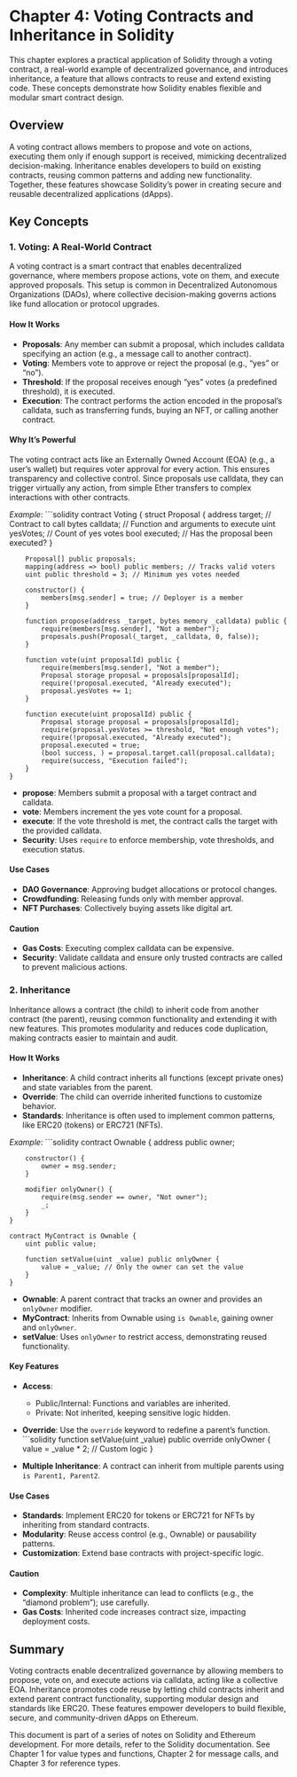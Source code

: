 # Chapter 4: Voting Contracts and Inheritance in Solidity

This chapter explores a practical application of Solidity through a voting contract, a real-world example of decentralized governance, and introduces inheritance, a feature that allows contracts to reuse and extend existing code. These concepts demonstrate how Solidity enables flexible and modular smart contract design.

## Overview

A voting contract allows members to propose and vote on actions, executing them only if enough support is received, mimicking decentralized decision-making. Inheritance enables developers to build on existing contracts, reusing common patterns and adding new functionality. Together, these features showcase Solidity’s power in creating secure and reusable decentralized applications (dApps).

## Key Concepts

### 1. Voting: A Real-World Contract

A voting contract is a smart contract that enables decentralized governance, where members propose actions, vote on them, and execute approved proposals. This setup is common in Decentralized Autonomous Organizations (DAOs), where collective decision-making governs actions like fund allocation or protocol upgrades.

#### How It Works

- **Proposals**: Any member can submit a proposal, which includes calldata specifying an action (e.g., a message call to another contract).
- **Voting**: Members vote to approve or reject the proposal (e.g., “yes” or “no”).
- **Threshold**: If the proposal receives enough “yes” votes (a predefined threshold), it is executed.
- **Execution**: The contract performs the action encoded in the proposal’s calldata, such as transferring funds, buying an NFT, or calling another contract.

#### Why It’s Powerful

The voting contract acts like an Externally Owned Account (EOA) (e.g., a user’s wallet) but requires voter approval for every action. This ensures transparency and collective control. Since proposals use calldata, they can trigger virtually any action, from simple Ether transfers to complex interactions with other contracts.

*Example*: 
    ```solidity
    contract Voting {
        struct Proposal {
            address target; // Contract to call
            bytes calldata; // Function and arguments to execute
            uint yesVotes; // Count of yes votes
            bool executed; // Has the proposal been executed?
        }
    
        Proposal[] public proposals;
        mapping(address => bool) public members; // Tracks valid voters
        uint public threshold = 3; // Minimum yes votes needed
    
        constructor() {
            members[msg.sender] = true; // Deployer is a member
        }
    
        function propose(address _target, bytes memory _calldata) public {
            require(members[msg.sender], "Not a member");
            proposals.push(Proposal(_target, _calldata, 0, false));
        }
    
        function vote(uint proposalId) public {
            require(members[msg.sender], "Not a member");
            Proposal storage proposal = proposals[proposalId];
            require(!proposal.executed, "Already executed");
            proposal.yesVotes += 1;
        }
    
        function execute(uint proposalId) public {
            Proposal storage proposal = proposals[proposalId];
            require(proposal.yesVotes >= threshold, "Not enough votes");
            require(!proposal.executed, "Already executed");
            proposal.executed = true;
            (bool success, ) = proposal.target.call(proposal.calldata);
            require(success, "Execution failed");
        }
    }

- **propose**: Members submit a proposal with a target contract and calldata.
- **vote**: Members increment the yes vote count for a proposal.
- **execute**: If the vote threshold is met, the contract calls the target with the provided calldata.
- **Security**: Uses `require` to enforce membership, vote thresholds, and execution status.

#### Use Cases

- **DAO Governance**: Approving budget allocations or protocol changes.
- **Crowdfunding**: Releasing funds only with member approval.
- **NFT Purchases**: Collectively buying assets like digital art.

#### Caution

- **Gas Costs**: Executing complex calldata can be expensive.
- **Security**: Validate calldata and ensure only trusted contracts are called to prevent malicious actions.

### 2. Inheritance

Inheritance allows a contract (the child) to inherit code from another contract (the parent), reusing common functionality and extending it with new features. This promotes modularity and reduces code duplication, making contracts easier to maintain and audit.

#### How It Works

- **Inheritance**: A child contract inherits all functions (except private ones) and state variables from the parent.
- **Override**: The child can override inherited functions to customize behavior.
- **Standards**: Inheritance is often used to implement common patterns, like ERC20 (tokens) or ERC721 (NFTs).

*Example*: 
    ```solidity
    contract Ownable {
        address public owner;
    
        constructor() {
            owner = msg.sender;
        }
    
        modifier onlyOwner() {
            require(msg.sender == owner, "Not owner");
            _;
        }
    }
    
    contract MyContract is Ownable {
        uint public value;
    
        function setValue(uint _value) public onlyOwner {
            value = _value; // Only the owner can set the value
        }
    }

- **Ownable**: A parent contract that tracks an owner and provides an `onlyOwner` modifier.
- **MyContract**: Inherits from Ownable using `is Ownable`, gaining owner and `onlyOwner`.
- **setValue**: Uses `onlyOwner` to restrict access, demonstrating reused functionality.

#### Key Features

- **Access**: 
  - Public/Internal: Functions and variables are inherited.
  - Private: Not inherited, keeping sensitive logic hidden.

- **Override**: Use the `override` keyword to redefine a parent’s function.
      ```solidity
      function setValue(uint _value) public override onlyOwner {
        value = _value * 2; // Custom logic
    }

- **Multiple Inheritance**: A contract can inherit from multiple parents using `is Parent1, Parent2`.

#### Use Cases

- **Standards**: Implement ERC20 for tokens or ERC721 for NFTs by inheriting from standard contracts.
- **Modularity**: Reuse access control (e.g., Ownable) or pausability patterns.
- **Customization**: Extend base contracts with project-specific logic.

#### Caution

- **Complexity**: Multiple inheritance can lead to conflicts (e.g., the “diamond problem”); use carefully.
- **Gas Costs**: Inherited code increases contract size, impacting deployment costs.

## Summary

Voting contracts enable decentralized governance by allowing members to propose, vote on, and execute actions via calldata, acting like a collective EOA. Inheritance promotes code reuse by letting child contracts inherit and extend parent contract functionality, supporting modular design and standards like ERC20. These features empower developers to build flexible, secure, and community-driven dApps on Ethereum.

This document is part of a series of notes on Solidity and Ethereum development. For more details, refer to the Solidity documentation. See Chapter 1 for value types and functions, Chapter 2 for message calls, and Chapter 3 for reference types.
